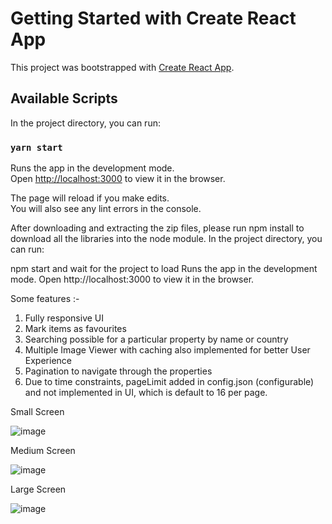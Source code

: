 # Getting Started with Create React App

This project was bootstrapped with [Create React App](https://github.com/facebook/create-react-app).

## Available Scripts

In the project directory, you can run:

### `yarn start`

Runs the app in the development mode.\
Open [http://localhost:3000](http://localhost:3000) to view it in the browser.

The page will reload if you make edits.\
You will also see any lint errors in the console.

After downloading and extracting the zip files, please run npm install to download all the libraries into the node module. In the project directory, you can run:

npm start and wait for the project to load
Runs the app in the development mode.
Open http://localhost:3000 to view it in the browser.

Some features :-
1. Fully responsive UI
2. Mark items as favourites
3. Searching possible for a particular property by name or country
4. Multiple Image Viewer with caching also implemented for better User Experience
5. Pagination to navigate through the properties
6. Due to time constraints, pageLimit added in config.json (configurable) and not implemented in UI, which is default to 16 per page.

Small Screen

![image](https://user-images.githubusercontent.com/21171567/145599007-58ad6ce8-6a77-42e7-82b7-2b4933b1891a.png)

Medium Screen

![image](https://user-images.githubusercontent.com/21171567/145599147-abca7bd9-7a86-42b0-9f2c-8b596291fbbd.png)

Large Screen

![image](https://user-images.githubusercontent.com/21171567/145599190-0e8ee5c5-47d4-413f-bac8-3b924b77d8bf.png)
